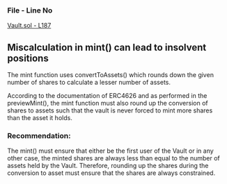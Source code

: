 ### File - Line No
[Vault.sol - L187](https://github.com/code-423n4/2023-01-popcorn/blob/main/src/vault/Vault.sol#L187)

## Miscalculation in mint() can lead to insolvent positions

The mint function uses convertToAssets() which rounds down the given number of shares to calculate a lesser number of assets. 

According to the documentation of ERC4626 and as performed in the previewMint(), the mint function must also round up the conversion of shares to assets such that the vault is never forced to mint more shares than the asset it holds.


### Recommendation:

The mint() must ensure that either be the first user of the Vault or in any other case, the minted shares are always less than equal to the number of assets held by the Vault. Therefore, rounding up the shares during the conversion to asset must ensure that the shares are always constrained.